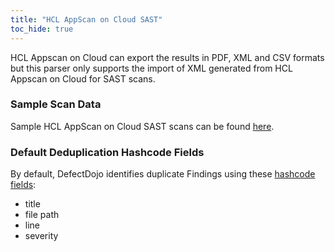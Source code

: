 ```yaml
---
title: "HCL AppScan on Cloud SAST"
toc_hide: true
---
```

HCL Appscan on Cloud can export the results in PDF, XML and CSV formats but this parser only supports the import of XML generated from HCL Appscan on Cloud for SAST scans.

### Sample Scan Data
Sample HCL AppScan on Cloud SAST scans can be found [here](https://github.com/DefectDojo/django-DefectDojo/tree/master/unittests/scans/hcl_asoc_sast).

### Default Deduplication Hashcode Fields
By default, DefectDojo identifies duplicate Findings using these [hashcode fields](https://docs.defectdojo.com/en/working_with_findings/finding_deduplication/about_deduplication/):

- title
- file path
- line
- severity
